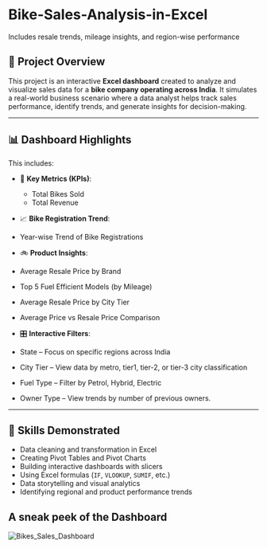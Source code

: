 # Bike-Sales-Analysis-in-Excel
Includes resale trends, mileage insights, and region-wise performance


## 📁 Project Overview

This project is an interactive **Excel dashboard** created to analyze and visualize sales data for a **bike company operating across India**. It simulates a real-world business scenario where a data analyst helps track sales performance, identify trends, and generate insights for decision-making.

---

## 📊 Dashboard Highlights
This includes:

- 📌 **Key Metrics (KPIs)**:
  - Total Bikes Sold
  - Total Revenue

- 📈 **Bike Registration Trend**:
 - Year-wise Trend of Bike Registrations

- 🚲 **Product Insights**:
 - Average Resale Price by Brand	
 - Top 5 Fuel Efficient Models (by Mileage)
 - Average Resale Price by City Tier
 - Average Price vs Resale Price Comparison

- 🎛️ **Interactive Filters**:
 - State – Focus on specific regions across India  
 - City Tier – View data by metro, tier1, tier-2, or tier-3 city classification  
 - Fuel Type – Filter by Petrol, Hybrid, Electric
 - Owner Type – View trends by number of previous owners.

---

## 🧠 Skills Demonstrated

- Data cleaning and transformation in Excel
- Creating Pivot Tables and Pivot Charts
- Building interactive dashboards with slicers
- Using Excel formulas (`IF`, `VLOOKUP`, `SUMIF`, etc.)
- Data storytelling and visual analytics
- Identifying regional and product performance trends

## A sneak peek of the Dashboard

![Bikes_Sales_Dashboard](https://github.com/user-attachments/assets/7347869d-fc6b-4e87-9e46-fb90a2bc09cd)

